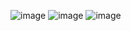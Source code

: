 ![image](https://github.com/user-attachments/assets/2269b586-5756-4981-9396-2ad47db02759)
![image](https://github.com/user-attachments/assets/2ac47f5c-6508-464b-8922-f243ad685498)
![image](https://github.com/user-attachments/assets/31d799cf-a90b-4fe5-bdae-8b7748be879b)
